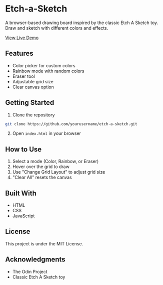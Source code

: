 # Etch-a-Sketch

A browser-based drawing board inspired by the classic Etch A Sketch toy. Draw and sketch with different colors and effects.

[View Live Demo](https://razanismai1.github.io/etch-a-sketch)

## Features

- Color picker for custom colors
- Rainbow mode with random colors
- Eraser tool
- Adjustable grid size
- Clear canvas option

## Getting Started

1. Clone the repository

```bash
git clone https://github.com/yourusername/etch-a-sketch.git
```

2. Open `index.html` in your browser

## How to Use

1. Select a mode (Color, Rainbow, or Eraser)
2. Hover over the grid to draw
3. Use "Change Grid Layout" to adjust grid size
4. "Clear All" resets the canvas

## Built With

- HTML
- CSS
- JavaScript

## License

This project is under the MIT License.

## Acknowledgments

- The Odin Project
- Classic Etch A Sketch toy
